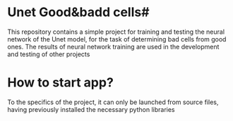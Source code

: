 # Unet Good&badd cells#

This repository contains a simple project for training and testing the neural network of the Unet model, for the task of determining bad cells from good ones.
The results of neural network training are used in the development and testing of other projects

# How to start app? #
To the specifics of the project, it can only be launched from source files, having previously installed the necessary python libraries
